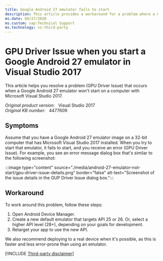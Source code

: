 ```yaml
---
title: Google Android 27 emulator fails to start
description: This article provides a workaround for a problem where a Google Android 27 emulator won't start on a computer with Visual Studio 2017.
ms.date: 04/27/2020
ms.custom: sap:Technical Support
ms.technology: vs-third-party
---
```

# GPU Driver Issue when you start a Google Android 27 emulator in Visual Studio 2017

This article helps you resolve a problem (GPU Driver Issue) that occurs when a Google Android 27 emulator won't start on a computer with Microsoft Visual Studio 2017.

_Original product version:_ &nbsp; Visual Studio 2017  
_Original KB number:_ &nbsp; 4477609

## Symptoms

Assume that you have a Google Android 27 emulator image on a 32-bit computer that has Microsoft Visual Studio 2017 installed. When you try to start that emulator, it fails to start, and you receive an error (GPU Driver Issue). For example, you see an error message dialog box that's similar to the following screenshot:

:::image type="content" source="./media/android-27-emulator-not-start/gpu-driver-issue-details.png" border="false" alt-text="Screenshot of the issue details in the GUP Driver Issue dialog box.":::

## Workaround

To work around this problem, follow these steps:

1. Open Android Device Manager.
2. Create a new default emulator that targets API 25 or 26. Or, select a higher API level (28+), depending on your goals for development.
3. Retarget your app to use the new API.

We also recommend deploying to a real device when it's possible, as this is faster and less error-prone than using an emulator.

[!INCLUDE [Third-party disclaimer](../../includes/third-party-disclaimer.md)]
